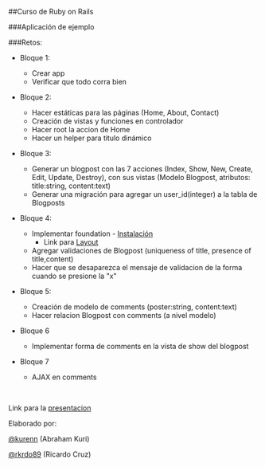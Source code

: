 ##Curso de Ruby on Rails

###Aplicación de ejemplo


###Retos:

- Bloque 1:
	- Crear app
	- Verificar que todo corra bien

- Bloque 2:
	- Hacer estáticas para las páginas (Home, About, Contact)
	- Creación de vistas y funciones en controlador
	- Hacer root la accion de Home
	- Hacer un helper para titulo dinámico
- Bloque 3:
	- Generar un blogpost con las 7 acciones (Index, Show, New, Create, Edit, Update, Destroy), con sus vistas (Modelo Blogpost, atributos: title:string, content:text)
	- Generar una migración para agregar un user_id(integer) a la tabla de Blogposts
- Bloque 4:
	- Implementar foundation - [Instalación](http://foundation.zurb.com/docs/rails.html)
    	- Link para [Layout](https://gist.github.com/rkrdo/5118049)
	- Agregar validaciones de Blogpost (uniqueness of title, presence of title,content)
  - Hacer que se desaparezca el mensaje de validacion de la forma cuando se presione la "x"
- Bloque 5:
	- Creación de modelo de comments (poster:string, content:text)
	- Hacer relacion Blogpost con comments (a nivel modelo)
- Bloque 6
	- Implementar forma de comments en la vista de show del blogpost
- Bloque 7
	- AJAX en comments

<br>

Link para la [presentacion](https://docs.google.com/file/d/0Bxx65ZsNAzDAOWUzVTRBQU02UWc/edit)

Elaborado por:

[@kurenn](http://twitter.com/kurenn) (Abraham Kuri)

[@rkrdo89](http://twitter.com/rkrdo89) (Ricardo Cruz)
